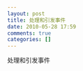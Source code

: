 ```yaml
---
layout: post
title: 处理和引发事件
date: 2010-05-28 17:59
comments: true
categories: []
---
```

<![CDATA[<title>处理和引发事件</title><toctitle title="事件"/><keyword term="b6f65241-e0ad-4590-a99f-200ce741bb1f" index="A"/><keyword term="应用程序开发 [.NET Framework], 事件" index="K"/><keyword term="事件的委托模型" index="K"/><keyword term="事件 [.NET Framework]" index="K"/><keyword term="事件 [.NET Framework], 关于事件" index="K"/><attr value="10" name="RevisionNumber"/><attr value="b6f65241-e0ad-4590-a99f-200ce741bb1f" name="AssetID"/><attr value=".NET Framework 中的事件是基于委托模型的.(那些熟悉面向对象编程中的设计模式的人将注意到观察程序设计模式.) 本节包含的主题描述委托模型,说明如何在应用程序中使用事件并描述如何从您的类引发事件." name="Abstract"/><attr value="System_Default_Catalog" name="Catalog Container"/><attr value="1" name="Communitydescription"/><attr value="System_Default_description_Set" name="description Set Container"/><attr value="C++" name="DevLang"/><attr value="CSharp" name="DevLang"/><attr value="jsharp" name="DevLang"/><attr value="VB" name="DevLang"/><attr value="ExpressLibVS" name="DocSet"/><attr value="NETFramework" name="DocSet"/><attr value="NETFrameworkXpr" name="DocSet"/><attr value="longhorn" name="PlatformIntro"/><attr value="managed" name="ProgModel"/><attr value="vs.80" name="ShippedIn"/><attr value="vs.90" name="ShippedIn"/><attr value="ManagedCode" name="Technology"/><attr value="03.00.07270.100010" name="TopicVersion"/><attr value="kbOrient" name="TopicType"/><attr value="zh-chs" name="Locale"/>
